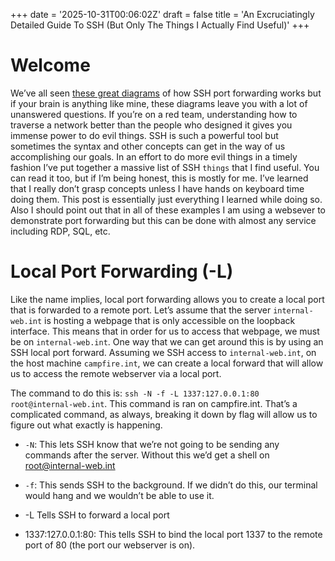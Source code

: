 +++
date = '2025-10-31T00:06:02Z'
draft = false
title = 'An Excruciatingly Detailed Guide To SSH (But Only The Things I Actually Find Useful)'
+++

# Welcome
We’ve all seen [these great diagrams](https://iximiuz.com/ssh-tunnels/ssh-tunnels.png) of how SSH port forwarding works but if your brain is anything like mine, these diagrams leave you with a lot of unanswered questions. If you’re on a red team, understanding how to traverse a network better than the people who designed it gives you immense power to do evil things. SSH is such a powerful tool but sometimes the syntax and other concepts can get in the way of us accomplishing our goals. In an effort to do more evil things in a timely fashion I’ve put together a massive list of SSH `things` that I find useful. You can read it too, but if I’m being honest, this is mostly for me. I’ve learned that I really don’t grasp concepts unless I have hands on keyboard time doing them. This post is essentially just everything I learned while doing so. Also I should point out that in all of these examples I am using a websever to demonstrate port forwarding but this can be done with almost any service including RDP, SQL, etc.

# Local Port Forwarding (-L)

Like the name implies, local port forwarding allows you to create a local port that is forwarded to a remote port. Let’s assume that the server `internal-web.int` is hosting a webpage that is only accessible on the loopback interface. This means that in order for us to access that webpage, we must be on `internal-web.int`. One way that we can get around this is by using an SSH local port forward. Assuming we SSH access to `internal-web.int`, on the host machine `campfire.int`, we can create a local forward that will allow us to access the remote webserver via a local port.

The command to do this is: `ssh -N -f -L 1337:127.0.0.1:80 root@internal-web.int`. This command is ran on campfire.int. That’s a complicated command, as always, breaking it down by flag will allow us to figure out what exactly is happening.

* `-N`: This lets SSH know that we’re not going to be sending any commands after the server. Without this we’d get a shell on root@internal-web.int

* `-f`: This sends SSH to the background. If we didn’t do this, our terminal would hang and we wouldn’t be able to use it.

* -L Tells SSH to forward a local port

* 1337:127.0.0.1:80: This tells SSH to bind the local port 1337 to the remote port of 80 (the port our webserver is on).









